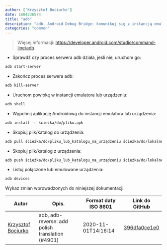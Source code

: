 ```yaml
---
author: ['Krzysztof Bociurko']
date: 1604236574
title: "adb"
description: "adb, Android Debug Bridge: komunikuj się z instancją emulatora Androida lub podłączonym urządzeniem z Androidem."
categories: "common"
---
```

> Więcej informacji: <https://developer.android.com/studio/command-line/adb>.

- Sprawdź czy proces serwera adb działa, jeśli nie, uruchom go:

```bash
adb start-server
```

- Zakończ proces serwera adb:

```bash
adb kill-server
```

- Uruchom powłokę w instancji emulatora lub urządzeniu:

```bash
adb shell
```

- Wypchnij aplikację Androidową do instancji emulatora lub urządzenia:

```bash
adb install -r ścieżka/do/pliku.apk
```

- Skopiuj plik/katalog do urządzenia:

```bash
adb pull ścieżka/do/pliku_lub_katalogu_na_urządzeniu ścieżka/do/lokalnego_katalogu
```

- Skopiuj plik/katalog z urządzenia:

```bash
adb push ścieżka/do/pliku_lub_katalogu_na_urządzeniu ścieżka/do/lokalnego_katalogu
```

- Listuj połączone lub emulowane urządzenia:

```bash
adb devices
```
Wykaz zmian wprowadzonych do niniejszej dokumentacji


Autor | Opis. | Format daty ISO 8601 | Link do GitHub
------|-----|-----|-----
[Krzysztof Bociurko](mailto:chanibal@users.noreply.github.com) | adb, adb-reverse: add polish translation (#4901) | 2020-11-01T14:16:14 | [396dfa0ce1e0](https://github.com/tldr-pages/tldr/commit/396dfa0ce1e0d965cdf90f7458baaa6b5211f900)

